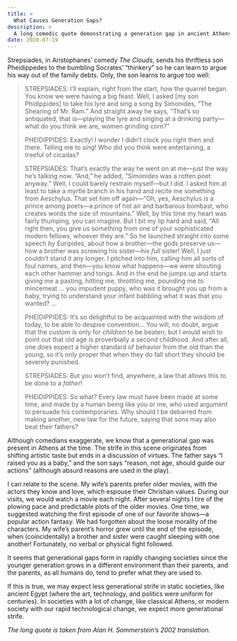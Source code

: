 ```yaml
---
title: >
  What Causes Generation Gaps?
description: >
  A long comedic quote demonstrating a generation gap in ancient Athens, and a few thoughts about what causes such gaps.
date: 2020-07-19
---
```


Strepsiades, in Aristophanes’ comedy _The Clouds_, sends his thriftless son Pheidippedes to the bumbling Socrates’ “thinkery” so he can learn to argue his way out of the family debts. Only, the son learns to argue too well:

<blockquote>
<p>STREPSIADES: I’ll explain, right from the start, how the quarrel began. You know we were having a big feast. Well, I asked [my son Phidippides] to take his lyre and sing a song by Simonides, “The Shearing of Mr. Ram.” And straight away he says, “That’s so antiquated, that is—playing the lyre and singing at a drinking party—what do you think we are, women grinding corn?”</p>
<p>PHEIDIPPIDES: Exactly! I wonder I didn’t clock you right then and there. Telling me to <em>sing</em>! Who did you think were entertaining, a treeful of cicadas?</p>
<p>STREPSIADES: That’s exactly the way he went on at me—just the way he’s talking now. “And,” he added, “Simonides was a rotten poet anyway.” Well, I could barely restrain myself—but I did. I asked him at least to take a myrtle branch in his hand and recite me something from Aeschylus. That set him off again—“Oh, yes, Aeschylus is a prince among poets—a prince of hot air and barbarous bombast, who creates words the size of mountains.” Well, by this time my heart was fairly thumping, you can imagine. But I bit my lip hard and said, “All right then, you give us something from one of your sophisticated modern fellows, whoever they are.” So he launched straight into some speech by Euripides, about how a brother—the gods preserve us—how a brother was screwing his sister—his <em>full</em> sister! Well, I just couldn’t stand it any longer. I pitched into him, calling him all sorts of foul names, and then—you know what happens—we were shouting each other hammer and tongs. And in the end he jumps up and starts giving me a pasting, hitting me, throttling me, pounding me to mincemeat … you impudent puppy, who was it brought you up from a baby, trying to understand your infant babbling what it was that you wanted? …</p>
<p>PHEIDIPPIDES: It’s so delightful to be acquainted with the wisdom of today, to be able to despise convention… You will, no doubt, argue that the custom is only for <em>children</em> to be beaten; but I would wish to point out that old age is proverbially a second childhood. And after all, one does expect a higher standard of behavior from the old than the young, so it’s only proper that when they do fall short they should be severely punished.</p>
<p>STREPSIADES: But you won’t find, anywhere, a law that allows this to be done to a <em>father</em>!</p>
<p>PHEIDIPPIDES: So what? Every law must have been made at some time, and made by a human being like you or me, who used argument to persuade his contemporaries. Why should I be debarred from making another, new law for the future, saying that sons may also beat their fathers?</p>
</blockquote>

Although comedians exaggerate, we know that a generational gap was present in Athens at the time. The strife in this scene originates from shifting artistic taste but ends in a discussion of virtues. The father says “I raised you as a baby,” and the son says “reason, not age, should guide our actions” (although absurd reasons are used in the play).

I can relate to the scene. My wife’s parents prefer older movies, with the actors they know and love, which espouse their Christian values. During our visits, we would watch a movie each night. After several nights I tire of the plowing pace and predictable plots of the older movies. One time, we suggested watching the first episode of one of our favorite shows—a popular action fantasy. We had forgotten about the loose morality of the characters. My wife’s parent’s horror grew until the end of the episode, when (coincidentally) a brother and sister were caught sleeping with one another! Fortunately, no verbal or physical fight followed.

It seems that generational gaps form in rapidly changing societies since the younger generation grows in a different environment than their parents, and the parents, as all humans do, tend to prefer what they are used to.

If this is true, we may expect less generational strife in static societies, like ancient Egypt (where the art, technology, and politics were uniform for centuries). In societies with a lot of change, like classical Athens, or modern society with our rapid technological change, we expect more generational strife.

_The long quote is taken from Alan H. Sommerstein’s 2002 translation._
